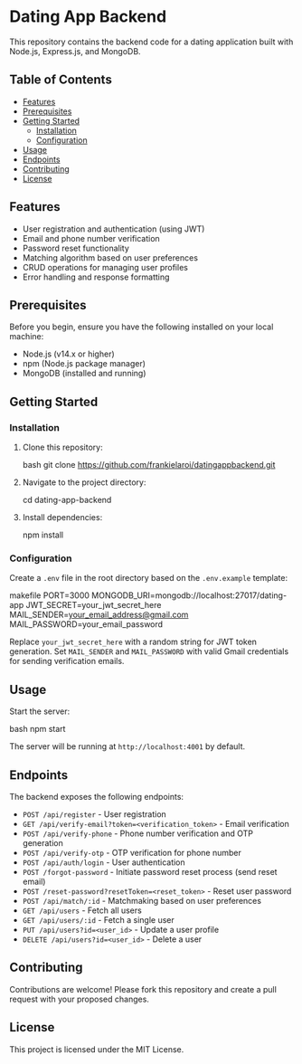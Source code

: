 # Dating App Backend

This repository contains the backend code for a dating application built with Node.js, Express.js, and MongoDB.

## Table of Contents

- [Features](#features)
- [Prerequisites](#prerequisites)
- [Getting Started](#getting-started)
  - [Installation](#installation)
  - [Configuration](#configuration)
- [Usage](#usage)
- [Endpoints](#endpoints)
- [Contributing](#contributing)
- [License](#license)

## Features

- User registration and authentication (using JWT)
- Email and phone number verification
- Password reset functionality
- Matching algorithm based on user preferences
- CRUD operations for managing user profiles
- Error handling and response formatting

## Prerequisites

Before you begin, ensure you have the following installed on your local machine:

- Node.js (v14.x or higher)
- npm (Node.js package manager)
- MongoDB (installed and running)

## Getting Started

### Installation

1. Clone this repository:

   bash
   git clone https://github.com/frankielaroi/datingappbackend.git

2. Navigate to the project directory:

   cd dating-app-backend

3. Install dependencies:

   npm install

### Configuration

Create a `.env` file in the root directory based on the `.env.example` template:

makefile
PORT=3000
MONGODB_URI=mongodb://localhost:27017/dating-app
JWT_SECRET=your_jwt_secret_here
MAIL_SENDER=your_email_address@gmail.com
MAIL_PASSWORD=your_email_password

Replace `your_jwt_secret_here` with a random string for JWT token generation.
Set `MAIL_SENDER` and `MAIL_PASSWORD` with valid Gmail credentials for sending verification emails.

## Usage

Start the server:

bash
npm start

The server will be running at `http://localhost:4001` by default.

## Endpoints

The backend exposes the following endpoints:

- `POST /api/register` - User registration
- `GET /api/verify-email?token=<verification_token>` - Email verification
- `POST /api/verify-phone` - Phone number verification and OTP generation
- `POST /api/verify-otp` - OTP verification for phone number
- `POST /api/auth/login` - User authentication
- `POST /forgot-password` - Initiate password reset process (send reset email)
- `POST /reset-password?resetToken=<reset_token>` - Reset user password
- `POST /api/match/:id` - Matchmaking based on user preferences
- `GET /api/users` - Fetch all users
- `GET /api/users/:id` - Fetch a single user
- `PUT /api/users?id=<user_id>` - Update a user profile
- `DELETE /api/users?id=<user_id>` - Delete a user

## Contributing

Contributions are welcome! Please fork this repository and create a pull request with your proposed changes.

## License

This project is licensed under the MIT License.
